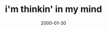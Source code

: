 ---
layout: base.njk
title : 'i&#39;m thinkin&#39; in my mind' 
view_title : 'i&#39;m thinkin&#39; in my mind' 
year : '2000' 
date : '2000-01-30' 
img_file : '/drawing/imthinkin.png' 
html_file : 'imthinkin' 
next_html : 'soyourem.html' 
year_order : '92' 
permalink : "title/{{html_file}}.html"
---